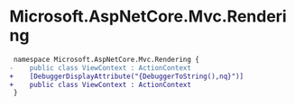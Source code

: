 # Microsoft.AspNetCore.Mvc.Rendering

``` diff
 namespace Microsoft.AspNetCore.Mvc.Rendering {
-    public class ViewContext : ActionContext
+    [DebuggerDisplayAttribute("{DebuggerToString(),nq}")]
+    public class ViewContext : ActionContext
 }
```

